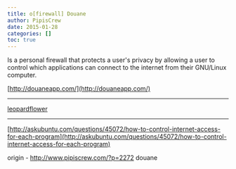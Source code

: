 ```yaml
---
title: o[firewall] Douane
author: PipisCrew
date: 2015-01-28
categories: []
toc: true
---
```


Is a personal firewall that protects a user's privacy by allowing a user to control which applications can connect to the internet from their GNU/Linux computer.

[http://douaneapp.com/](http://douaneapp.com/)

* * *

[leopardflower](http://sourceforge.net/projects/leopardflower/)

* * *

[http://askubuntu.com/questions/45072/how-to-control-internet-access-for-each-program](http://askubuntu.com/questions/45072/how-to-control-internet-access-for-each-program)

origin - http://www.pipiscrew.com/?p=2272 douane